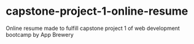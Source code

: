 # capstone-project-1-online-resume
Online resume made to fulfill capstone project 1 of web development bootcamp by App Brewery
